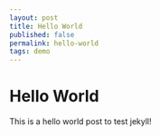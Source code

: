 ```yaml
---
layout: post
title: Hello World
published: false
permalink: hello-world
tags: demo
---
```

# Hello World
This is a hello world post to test jekyll!